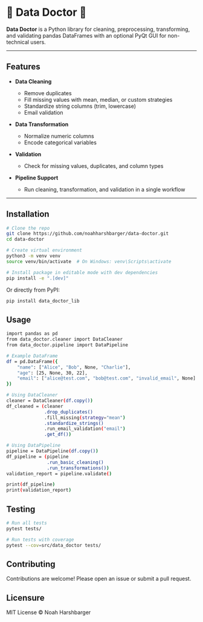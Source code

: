 # 💊 Data Doctor 💊

**Data Doctor** is a Python library for cleaning, preprocessing, transforming, and validating pandas DataFrames with an optional PyQt GUI for non-technical users.

---

## Features

- **Data Cleaning**
  - Remove duplicates
  - Fill missing values with mean, median, or custom strategies
  - Standardize string columns (trim, lowercase)
  - Email validation

- **Data Transformation**
  - Normalize numeric columns
  - Encode categorical variables

- **Validation**
  - Check for missing values, duplicates, and column types

- **Pipeline Support**
  - Run cleaning, transformation, and validation in a single workflow

---

## Installation

```bash
# Clone the repo
git clone https://github.com/noahharshbarger/data-doctor.git
cd data-doctor

# Create virtual environment
python3 -m venv venv
source venv/bin/activate  # On Windows: venv\Scripts\activate

# Install package in editable mode with dev dependencies
pip install -e ".[dev]"
```
Or directly from PyPI:

```bash
pip install data_doctor_lib
```

## Usage
```bash
import pandas as pd
from data_doctor.cleaner import DataCleaner
from data_doctor.pipeline import DataPipeline

# Example DataFrame
df = pd.DataFrame({
    "name": ["Alice", "Bob", None, "Charlie"],
    "age": [25, None, 30, 22],
    "email": ["alice@test.com", "bob@test.com", "invalid_email", None]
})

# Using DataCleaner
cleaner = DataCleaner(df.copy())
df_cleaned = (cleaner
              .drop_duplicates()
              .fill_missing(strategy="mean")
              .standardize_strings()
              .run_email_validation("email")
              .get_df())

# Using DataPipeline
pipeline = DataPipeline(df.copy())
df_pipeline = (pipeline
               .run_basic_cleaning()
               .run_transformations())
validation_report = pipeline.validate()

print(df_pipeline)
print(validation_report)
```

## Testing
```bash
# Run all tests
pytest tests/ 

# Run tests with coverage
pytest --cov=src/data_doctor tests/
```

## Contributing
Contributions are welcome! Please open an issue or submit a pull request. 

## Licensure
MIT License
© Noah Harshbarger
